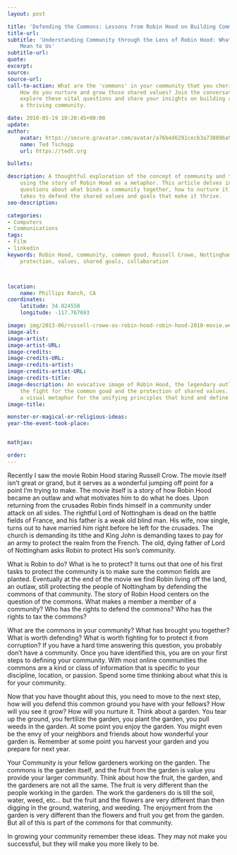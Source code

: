 ```yaml
---
layout: post

title: 'Defending the Commons: Lessons from Robin Hood on Building Community'
title-url:
subtitle: 'Understanding Community through the Lens of Robin Hood: What the Commons
    Mean to Us'
subtitle-url:
quote:
excerpt:
source:
source-url:
call-to-action: What are the 'commons' in your community that you cherish and defend?
    How do you nurture and grow those shared values? Join the conversation below to
    explore these vital questions and share your insights on building and sustaining
    a thriving community.

date: 2010-05-19 10:20:45+00:00
update:
author:
    avatar: https://secure.gravatar.com/avatar/a76b4d6291cecb3a738896a971bfb903?s=512&d=mp&r=g
    name: Ted Tschopp
    url: https://tedt.org

bullets:

description: A thoughtful exploration of the concept of community and the common good,
    using the story of Robin Hood as a metaphor. This article delves into the core
    questions about what binds a community together, how to nurture it, and what it
    takes to defend the shared values and goals that make it thrive.
seo-description:

categories:
- Computers
- Communications
tags:
- Film
- linkedin
keywords: Robin Hood, community, common good, Russell Crowe, Nottingham, garden metaphor,
    protection, values, shared goals, collaboration



location:
    name: Phillips Ranch, CA
coordinates:
    latitude: 34.024550
    longitude: -117.767693

image: img/2013-06/russell-crowe-as-robin-hood-robin-hood-2010-movie.webp
image-alt:
image-artist:
image-artist-URL:
image-credits:
image-credits-URL:
image-credits-artist:
image-credits-artist-URL:
image-credits-title:
image-description: An evocative image of Robin Hood, the legendary outlaw, symbolizing
    the fight for the common good and the protection of shared values. It serves as
    a visual metaphor for the unifying principles that bind and define a community.
image-title:

monster-or-magical-or-religious-ideas:
year-the-event-took-place:


mathjax:

order:
---
```

Recently I saw the movie Robin Hood staring Russell Crow. The movie itself isn’t great or grand, but it serves as a wonderful jumping off point for a point I’m trying to make. The movie itself is a story of how Robin Hood became an outlaw and what motivates him to do what he does. Upon returning from the crusades Robin finds himself in a community under attack on all sides. The rightful Lord of Nottingham is dead on the battle fields of France, and his father is a weak old blind man. His wife, now single, turns out to have married him right before he left for the crusades. The church is demanding its tithe and King John is demanding taxes to pay for an army to protect the realm from the French. The old, dying father of Lord of Nottingham asks Robin to protect His son’s community.

What is Robin to do? What is he to protect? It turns out that one of his first tasks to protect the community is to make sure the common fields are planted. Eventually at the end of the movie we find Robin living off the land, an outlaw, still protecting the people of Nottingham by defending the commons of that community. The story of Robin Hood centers on the question of the commons. What makes a member a member of a community? Who has the rights to defend the commons? Who has the rights to tax the commons?

What are the commons in your community? What has brought you together? What is worth defending? What is worth fighting for to protect it from corruption? If you have a hard time answering this question, you probably don’t have a community. Once you have identified this, you are on your first steps to defining your community. With most online communities the commons are a kind or class of information that is specific to your discipline, location, or passion. Spend some time thinking about what this is for your community.

Now that you have thought about this, you need to move to the next step, how will you defend this common ground you have with your fellows? How will you see it grow? How will you nurture it. Think about a garden. You tear up the ground, you fertilize the garden, you plant the garden, you pull weeds in the garden. At some point you enjoy the garden. You might even be the envy of your neighbors and friends about how wonderful your garden is. Remember at some point you harvest your garden and you prepare for next year.

Your Community is your fellow gardeners working on the garden. The commons is the garden itself, and the fruit from the garden is value you provide your larger community. Think about how the fruit, the garden, and the gardeners are not all the same. The fruit is very different than the people working in the garden. The work the gardeners do is till the soil, water, weed, etc… but the fruit and the flowers are very different than then digging in the ground, watering, and weeding. The enjoyment from the garden is very different than the flowers and fruit you get from the garden. But all of this is part of the commons for that community.

In growing your community remember these ideas. They may not make you successful, but they will make you more likely to be.